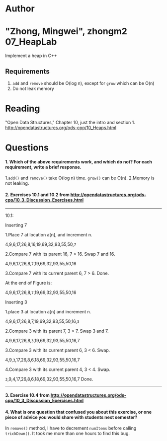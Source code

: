 Author
==========
"Zhong, Mingwei", zhongm2
07_HeapLab
==============

Implement a heap in C++

Requirements
------------

1. `add` and `remove` should be O(log n), except for `grow` which can be O(n)
2. Do not leak memory

Reading
=======
"Open Data Structures," Chapter 10, just the intro and section 1. http://opendatastructures.org/ods-cpp/10_Heaps.html

Questions
=========

#### 1. Which of the above requirements work, and which do not? For each requirement, write a brief response.

1.`add()` and `remove()` take O(log n) time. `grow()` can be O(n).
2.Memory is not leaking. 

#### 2. Exercises 10.1 and 10.2 from http://opendatastructures.org/ods-cpp/10_3_Discussion_Exercises.html

*******************************************************************************
10.1:

Inserting 7

1.Place 7 at location a[n], and increment n.

4,9,6,17,26,8,16,19,69,32,93,55,50,`7`

2.Compare 7 with its parent 16, 7 < 16. Swap 7 and 16.

4,9,6,17,26,8,`7`,19,69,32,93,55,50,16

3.Compare 7 with its current parent 6, 7 > 6. Done.

At the end of Figure is:

4,9,6,17,26,8,`7`,19,69,32,93,55,50,16


Inserting 3

1.place 3 at location a[n] and increment n.

4,9,6,17,26,8,7,19,69,32,93,55,50,16,`3`

2.Compare 3 with its parent 7, 3 < 7. Swap 3 and 7.

4,9,6,17,26,8,`3`,19,69,32,93,55,50,16,7

3.Compare 3 with its current parent 6, 3 < 6. Swap.

4,9,`3`,17,26,8,6,18,69,32,93,55,50,16,7

4.Compare 3 with its current parent 4, 3 < 4. Swap.

`3`,9,4,17,26,8,6,18,69,32,93,55,50,16,7   Done.

********************************************************************************




#### 3. Exercise 10.4 from http://opendatastructures.org/ods-cpp/10_3_Discussion_Exercises.html

#### 4. What is one question that confused you about this exercise, or one piece of advice you would share with students next semester?

In `remove()` method, I have to decrement `numItems` before calling `trickDown()`. It took me more than one hours to find this bug.






